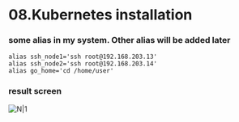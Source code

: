 # 08.Kubernetes installation

### some alias in my system. Other alias will be added later

```
alias ssh_node1='ssh root@192.168.203.13'
alias ssh_node2='ssh root@192.168.203.14'
alias go_home='cd /home/user'
```

### result screen
![N|1](https://thumb.cloud.mail.ru/weblink/thumb/xw1/56sA/oV9XGDW2c?x-email=maildrop%40mail.ru)
